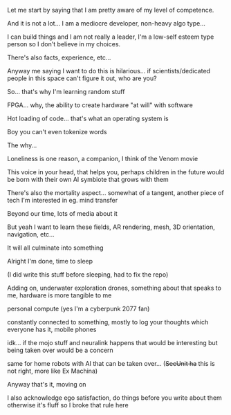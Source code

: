 Let me start by saying that I am pretty aware of my level of competence.

And it is not a lot... I am a mediocre developer, non-heavy algo type...

I can build things and I am not really a leader, I'm a low-self esteem type person so I don't believe in my choices.

There's also facts, experience, etc...

Anyway me saying I want to do this is hilarious... if scientists/dedicated people in this space can't figure it out, who are you?

So... that's why I'm learning random stuff

FPGA... why, the ability to create hardware "at will" with software

Hot loading of code... that's what an operating system is

Boy you can't even tokenize words

The why...

Loneliness is one reason, a companion, I think of the Venom movie

This voice in your head, that helps you, perhaps children in the future would be born with their own AI symbiote that grows with them

There's also the mortality aspect... somewhat of a tangent, another piece of tech I'm interested in eg. mind transfer

Beyond our time, lots of media about it

But yeah I want to learn these fields, AR rendering, mesh, 3D orientation, navigation, etc...

It will all culminate into something

Alright I'm done, time to sleep

(I did write this stuff before sleeping, had to fix the repo)

Adding on, underwater exploration drones, something about that speaks to me, hardware is more tangible to me

personal compute (yes I'm a cyberpunk 2077 fan)

constantly connected to something, mostly to log your thoughts which everyone has it, mobile phones

idk... if the mojo stuff and neuralink happens that would be interesting but being taken over would be a concern

same for home robots with AI that can be taken over... (~~SecUnit ha~~ this is not right, more like Ex Machina)

Anyway that's it, moving on

I also acknowledge ego satisfaction, do things before you write about them otherwise it's fluff so I broke that rule here
